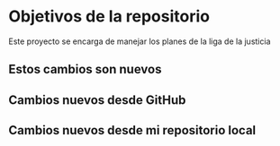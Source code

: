 # Objetivos de la repositorio

Este proyecto se encarga de manejar los planes de la liga de la justicia

## Estos cambios son nuevos
## Cambios nuevos desde GitHub
## Cambios nuevos desde mi repositorio local
